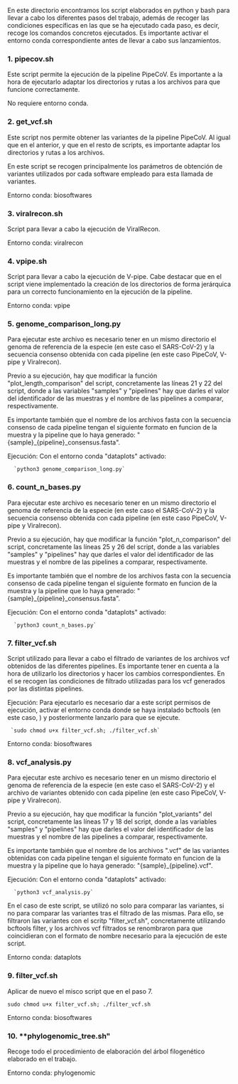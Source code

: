 En este directorio encontramos los script elaborados en python y bash para llevar a cabo los diferentes pasos del trabajo, además de recoger las condiciones específicas en las que se ha ejecutado cada paso, es decir, recoge los comandos concretos ejecutados.
Es importante activar el entorno conda correspondiente antes de llevar a cabo sus lanzamientos.

### 1. **pipecov.sh**

Este script permite la ejecución de la pipeline PipeCoV. Es importante a la hora de ejecutarlo adaptar los directorios y rutas a los archivos para que funcione correctamente.

No requiere entorno conda.

### 2. **get_vcf.sh**

Este script nos permite obtener las variantes de la pipeline PipeCoV. Al igual que en el anterior, y que en el resto de scripts, es importante adaptar los directorios y rutas a los archivos. 

En este script se recogen principalmente los parámetros de obtención de variantes utilizados por cada software empleado para esta llamada de variantes.

Entorno conda: biosoftwares

### 3. **viralrecon.sh**

Script para llevar a cabo la ejecución de ViralRecon.

Entorno conda: viralrecon

### 4. **vpipe.sh**

Script para llevar a cabo la ejecución de V-pipe. Cabe destacar que en el script viene implementado la creación de los directorios de forma jerárquica para un correcto funcionamiento en la ejecución de la pipeline.

Entorno conda: vpipe

### 5. **genome_comparison_long.py**

  Para ejecutar este archivo es necesario tener en un mismo directorio el genoma de referencia de la especie (en este caso el SARS-CoV-2) y la secuencia consenso obtenida con cada pipeline (en este caso PipeCoV, V-pipe y Viralrecon).
  
  Previo a su ejecución, hay que modificar la función "plot_length_comparison" del script, concretamente las líneas 21 y 22 del script, donde a las variables "samples" y "pipelines" hay que darles el valor del identificador de las muestras y el nombre de las pipelines a comparar, respectivamente. 
  
  Es importante también que el nombre de los archivos fasta con la secuencia consenso de cada pipeline tengan el siguiente formato en funcion de la muestra y la pipeline que lo haya generado: "{sample}_{pipeline}_consensus.fasta".
  
  Ejecución: Con el entorno conda "dataplots" activado:
      
      `python3 genome_comparison_long.py`

### 6. **count_n_bases.py**

  Para ejecutar este archivo es necesario tener en un mismo directorio el genoma de referencia de la especie (en este caso el SARS-CoV-2) y la secuencia consenso obtenida con cada pipeline (en este caso PipeCoV, V-pipe y Viralrecon).
  
  Previo a su ejecución, hay que modificar la función "plot_n_comparison" del script, concretamente las líneas 25 y 26 del script, donde a las variables "samples" y "pipelines" hay que darles el valor del identificador de las muestras y el nombre de las pipelines a comparar, respectivamente. 
  
  Es importante también que el nombre de los archivos fasta con la secuencia consenso de cada pipeline tengan el siguiente formato en funcion de la muestra y la pipeline que lo haya generado: "{sample}_{pipeline}_consensus.fasta".
  
  Ejecución: Con el entorno conda "dataplots" activado:
      
      `python3 count_n_bases.py`


### 7. **filter_vcf.sh**

 Script utilizado para llevar a cabo el filtrado de variantes de los archivos vcf obtenidos de las diferentes pipelines. Es importante tener en cuenta a la hora de utilizarlo los directorios y hacer los cambios correspondientes. En el se recogen las condiciones de filtrado utilizadas para los vcf generados por las distintas pipelines.

   Ejecución: Para ejecutarlo es necesario dar a este script permisos de ejecución, activar el entorno conda donde se haya instalado bcftools (en este caso, <biosoftwares>) y posteriormente lanzarlo para que se ejecute.

     `sudo chmod u+x filter_vcf.sh; ./filter_vcf.sh`

Entorno conda: biosoftwares

### 8. **vcf_analysis.py**

  Para ejecutar este archivo es necesario tener en un mismo directorio el genoma de referencia de la especie (en este caso el SARS-CoV-2) y el archivo de variantes obtenido con cada pipeline (en este caso PipeCoV, V-pipe y Viralrecon).
  
  Previo a su ejecución, hay que modificar la función "plot_variants" del script, concretamente las líneas 17 y 18 del script, donde a las variables "samples" y "pipelines" hay que darles el valor del identificador de las muestras y el nombre de las pipelines a comparar, respectivamente. 
  
  Es importante también que el nombre de los archivos ".vcf" de las variantes obtenidas con cada pipeline tengan el siguiente formato en funcion de la muestra y la pipeline que lo haya generado: "{sample}_{pipeline}.vcf".
  
  Ejecución: Con el entorno conda "dataplots" activado:
      
      `python3 vcf_analysis.py`
  
  En el caso de este script, se utilizó no solo para comparar las variantes, si no para comparar las variantes tras el filtrado de las mismas. Para ello, se filtraron las variantes con el scritp "filter_vcf.sh", concretamente utilizando bcftools filter, y los archivos vcf filtrados se renombraron para que coincidieran con el formato de nombre necesario para la ejecución de este script.

Entorno conda: dataplots

### 9. **filter_vcf.sh**

Aplicar de nuevo el misco script que en el paso 7.

   `sudo chmod u+x filter_vcf.sh; ./filter_vcf.sh`

Entorno conda: biosoftwares 

### 10. **phylogenomic_tree.sh"

Recoge todo el procedimiento de elaboración del árbol filogenético elaborado en el trabajo.

Entorno conda: phylogenomic
